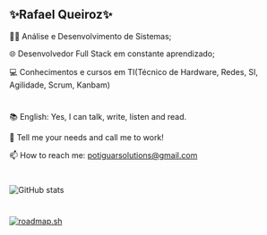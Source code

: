 ## ✨Rafael Queiroz✨

👨‍💻 Análise e Desenvolvimento de Sistemas;

🌐 Desenvolvedor Full Stack em constante aprendizado;

💻 Conhecimentos e cursos em TI(Técnico de Hardware, Redes, SI, Agilidade, Scrum, Kanbam)

# 
📚 English: Yes, I can talk, write, listen and read.

💬 Tell me your needs and call me to work!

📫 How to reach me: potiguarsolutions@gmail.com

#
![GitHub stats](https://github-readme-stats.vercel.app/api?username=rafapotiguar&show_icons=true&theme=react)
#
[![roadmap.sh](https://roadmap.sh/card/wide/6616ee8e342426a4c80ba9d8?variant=dark)](https://roadmap.sh/u/rafael)
